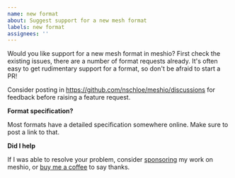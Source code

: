 ```yaml
---
name: new format
about: Suggest support for a new mesh format
labels: new format
assignees: ''
---
```


Would you like support for a new mesh format in meshio? First check the existing issues,
there are a number of format requests already. It's often easy to get rudimentary
support for a format, so don't be afraid to start a PR!

Consider posting in https://github.com/nschloe/meshio/discussions for feedback before raising a feature request.

**Format specification?**

Most formats have a detailed specification somewhere online. Make sure to post a link to that.

**Did I help**

If I was able to resolve your problem, consider [sponsoring](https://github.com/sponsors/nschloe) my work on meshio, or [buy me a coffee](https://ko-fi.com/nschloe) to say thanks.
